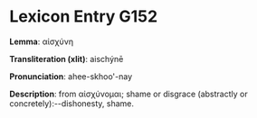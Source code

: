 # Lexicon Entry G152

**Lemma**: αἰσχύνη

**Transliteration (xlit)**: aischýnē

**Pronunciation**: ahee-skhoo'-nay

**Description**:
from αἰσχύνομαι; shame or disgrace (abstractly or concretely):--dishonesty, shame.
